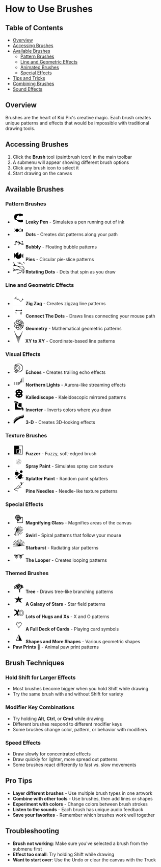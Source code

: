 # How to Use Brushes

## Table of Contents

- [Overview](#overview)
- [Accessing Brushes](#accessing-brushes)
- [Available Brushes](#available-brushes)
  - [Pattern Brushes](#pattern-brushes)
  - [Line and Geometric Effects](#line-and-geometric-effects)
  - [Animated Brushes](#animated-brushes)
  - [Special Effects](#special-effects)
- [Tips and Tricks](#tips-and-tricks)
- [Combining Brushes](#combining-brushes)
- [Sound Effects](#sound-effects)

## Overview

Brushes are the heart of Kid Pix's creative magic. Each brush creates unique patterns and effects that would be impossible with traditional drawing tools.

## Accessing Brushes

1. Click the **Brush** tool (paintbrush icon) in the main toolbar
2. A submenu will appear showing different brush options
3. Click any brush icon to select it
4. Start drawing on the canvas

## Available Brushes

### Pattern Brushes

- ![Leaky Pen](assets/tool-menu-wacky-brush-70.png) **Leaky Pen** - Simulates a pen running out of ink
- ![Dots](assets/tool-menu-wacky-brush-72.png) **Dots** - Creates dot patterns along your path
- ![Bubbly](assets/tool-menu-wacky-brush-73.png) **Bubbly** - Floating bubble patterns
- ![Pies](assets/tool-menu-wacky-brush-74.png) **Pies** - Circular pie-slice patterns
- ![Rotating Dots](assets/br12.png) **Rotating Dots** - Dots that spin as you draw

### Line and Geometric Effects

- ![Zig Zag](assets/tool-menu-wacky-brush-71.png) **Zig Zag** - Creates zigzag line patterns
- ![Connect The Dots](assets/tool-menu-wacky-brush-84.png) **Connect The Dots** - Draws lines connecting your mouse path
- ![Geometry](assets/tool-menu-wacky-brush-88.png) **Geometry** - Mathematical geometric patterns
- ![XY to XY](assets/br16.png) **XY to XY** - Coordinate-based line patterns

### Visual Effects

- ![Echoes](assets/tool-menu-wacky-brush-75.png) **Echoes** - Creates trailing echo effects
- ![Northern Lights](assets/tool-menu-wacky-brush-76.png) **Northern Lights** - Aurora-like streaming effects
- ![Kaliediscope](assets/tool-menu-wacky-brush-82.png) **Kaliediscope** - Kaleidoscopic mirrored patterns
- ![Inverter](assets/tool-menu-wacky-brush-87.png) **Inverter** - Inverts colors where you draw
- ![3-D](assets/tool-menu-wacky-brush-81.png) **3-D** - Creates 3D-looking effects

### Texture Brushes

- ![Fuzzer](assets/tool-menu-wacky-brush-77.png) **Fuzzer** - Fuzzy, soft-edged brush
- ![Spray Paint](assets/tool-menu-wacky-brush-79.png) **Spray Paint** - Simulates spray can texture
- ![Splatter Paint](assets/tool-menu-wacky-brush-91.png) **Splatter Paint** - Random paint splatters
- ![Pine Needles](assets/tool-menu-wacky-brush-80.png) **Pine Needles** - Needle-like texture patterns

### Special Effects

- ![Magnifying Glass](assets/tool-menu-wacky-brush-78.png) **Magnifying Glass** - Magnifies areas of the canvas
- ![Swirl](assets/tool-menu-wacky-brush-86.png) **Swirl** - Spiral patterns that follow your mouse
- ![Starburst](assets/br-starburst.png) **Starburst** - Radiating star patterns
- ![The Looper](assets/tool-menu-wacky-brush-92.png) **The Looper** - Creates looping patterns

### Themed Brushes

- ![Tree](assets/tool-menu-wacky-brush-89.png) **Tree** - Draws tree-like branching patterns
- ![A Galaxy of Stars](assets/tool-menu-wacky-brush-94.png) **A Galaxy of Stars** - Star field patterns
- ![Lots of Hugs and Xs](assets/tool-menu-wacky-brush-95.png) **Lots of Hugs and Xs** - X and O patterns
- ![A Full Deck of Cards](assets/tool-menu-wacky-brush-96.png) **A Full Deck of Cards** - Playing card symbols
- ![Shapes and More Shapes](assets/tool-menu-wacky-brush-97.png) **Shapes and More Shapes** - Various geometric shapes
- **Paw Prints** 🐾 - Animal paw print patterns

## Brush Techniques

### Hold Shift for Larger Effects

- Most brushes become bigger when you hold Shift while drawing
- Try the same brush with and without Shift for variety

### Modifier Key Combinations

- Try holding **Alt**, **Ctrl**, or **Cmd** while drawing
- Different brushes respond to different modifier keys
- Some brushes change color, pattern, or behavior with modifiers

### Speed Effects

- Draw slowly for concentrated effects
- Draw quickly for lighter, more spread out patterns
- Some brushes react differently to fast vs. slow movements

## Pro Tips

- **Layer different brushes** - Use multiple brush types in one artwork
- **Combine with other tools** - Use brushes, then add lines or shapes
- **Experiment with colors** - Change colors between brush strokes
- **Listen to the sounds** - Each brush has unique audio feedback
- **Save your favorites** - Remember which brushes work well together

## Troubleshooting

- **Brush not working**: Make sure you've selected a brush from the submenu first
- **Effect too small**: Try holding Shift while drawing
- **Want to start over**: Use the Undo or clear the canvas with the Truck
